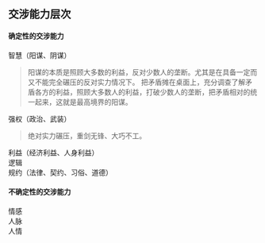 ## 交涉能力层次


#### 确定性的交涉能力  
智慧（阳谋、阴谋）  
>阳谋的本质是照顾大多数的利益，反对少数人的垄断。尤其是在具备一定而又不能完全碾压的反对实力情况下。
> 把矛盾摊在桌面上，充分调查了解矛盾各方的利益，照顾大多数人的利益，打破少数人的垄断，把矛盾相对的统一起来，这就是最高境界的阳谋。

强权（政治、武装）  
>绝对实力碾压，重剑无锋、大巧不工。   

利益（经济利益、人身利益）  
逻辑  
规约（法律、契约、习俗、道德）  

#### 不确定性的交涉能力
情感   
人脉  
人情   